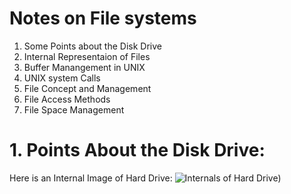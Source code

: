 # Notes on File systems

1. Some Points about the Disk Drive 
2. Internal Representaion of Files
3. Buffer Manangement in UNIX
4. UNIX system Calls
5. File Concept and Management
6. File Access Methods
7. File Space Management

# 1. Points About the Disk Drive:
Here is an Internal Image of Hard Drive:
![Internals of Hard Drive](https://raw.githubusercontent.com/kprem877/notes/master/cs/hard-disk-drive-internal-details.jpg))

